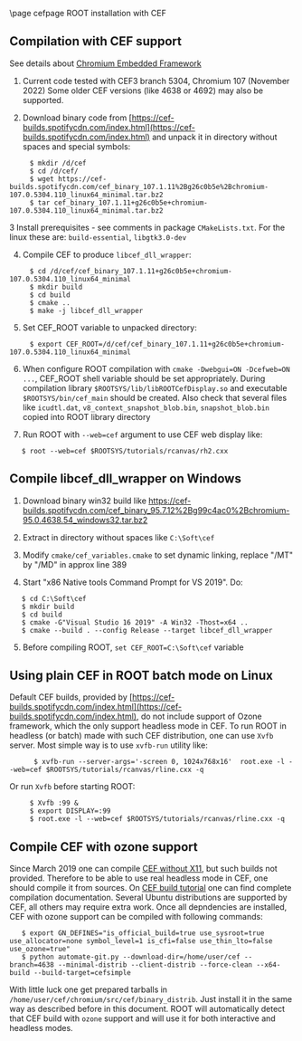\page cefpage ROOT installation with CEF

## Compilation with CEF support

See details about [Chromium Embedded Framework](https://bitbucket.org/chromiumembedded/cef)

1. Current code tested with CEF3 branch 5304, Chromium 107 (November 2022)
   Some older CEF versions (like 4638 or 4692) may also be supported.

2. Download binary code from [https://cef-builds.spotifycdn.com/index.html](https://cef-builds.spotifycdn.com/index.html) and unpack it in directory without spaces and special symbols:

~~~
     $ mkdir /d/cef
     $ cd /d/cef/
     $ wget https://cef-builds.spotifycdn.com/cef_binary_107.1.11%2Bg26c0b5e%2Bchromium-107.0.5304.110_linux64_minimal.tar.bz2
     $ tar cef_binary_107.1.11+g26c0b5e+chromium-107.0.5304.110_linux64_minimal.tar.bz2
~~~


3 Install prerequisites - see comments in package `CMakeLists.txt`.
   For the linux these are: `build-essential`, `libgtk3.0-dev`

4. Compile CEF to produce `libcef_dll_wrapper`:

~~~
     $ cd /d/cef/cef_binary_107.1.11+g26c0b5e+chromium-107.0.5304.110_linux64_minimal
     $ mkdir build
     $ cd build
     $ cmake ..
     $ make -j libcef_dll_wrapper
~~~

5. Set CEF_ROOT variable to unpacked directory:

~~~
     $ export CEF_ROOT=/d/cef/cef_binary_107.1.11+g26c0b5e+chromium-107.0.5304.110_linux64_minimal
~~~

6. When configure ROOT compilation with `cmake -Dwebgui=ON -Dcefweb=ON ...`, CEF_ROOT shell variable should be set appropriately.
   During compilation library `$ROOTSYS/lib/libROOTCefDisplay.so` and executable `$ROOTSYS/bin/cef_main`
   should be created. Also check that several files like `icudtl.dat`, `v8_context_snapshot_blob.bin`, `snapshot_blob.bin`
   copied into ROOT library directory

7. Run ROOT with `--web=cef` argument to use CEF web display like:

~~~
   $ root --web=cef $ROOTSYS/tutorials/rcanvas/rh2.cxx
~~~


## Compile libcef_dll_wrapper on Windows

1. Download binary win32 build like https://cef-builds.spotifycdn.com/cef_binary_95.7.12%2Bg99c4ac0%2Bchromium-95.0.4638.54_windows32.tar.bz2

2. Extract in directory without spaces like `C:\Soft\cef`

3. Modify `cmake/cef_variables.cmake` to set dynamic linking, replace "/MT" by "/MD" in approx line 389

4. Start "x86 Native tools Command Prompt for VS 2019". Do:
~~~
   $ cd C:\Soft\cef
   $ mkdir build
   $ cd build
   $ cmake -G"Visual Studio 16 2019" -A Win32 -Thost=x64 ..
   $ cmake --build . --config Release --target libcef_dll_wrapper
~~~

5. Before compiling ROOT, `set CEF_ROOT=C:\Soft\cef` variable


## Using plain CEF in ROOT batch mode on Linux

Default CEF builds, provided by [https://cef-builds.spotifycdn.com/index.html](https://cef-builds.spotifycdn.com/index.html), do
not include support of Ozone framework, which the only support headless mode in CEF. To run ROOT in headless (or batch) made with such CEF distribution,
one can use `Xvfb` server. Most simple way is to use `xvfb-run` utility like:

~~~
      $ xvfb-run --server-args='-screen 0, 1024x768x16'  root.exe -l --web=cef $ROOTSYS/tutorials/rcanvas/rline.cxx -q
~~~

Or run `Xvfb` before starting ROOT:

~~~
     $ Xvfb :99 &
     $ export DISPLAY=:99
     $ root.exe -l --web=cef $ROOTSYS/tutorials/rcanvas/rline.cxx -q
~~~


## Compile CEF with ozone support

Since March 2019 one can compile [CEF without X11](https://bitbucket.org/chromiumembedded/cef/issues/2296/), but such builds not provided.
Therefore to be able to use real headless mode in CEF, one should compile it from sources.
On [CEF build tutorial](https://bitbucket.org/chromiumembedded/cef/wiki/AutomatedBuildSetup.md) one can find complete compilation documentation.
Several Ubuntu distributions are supported by CEF, all others may require extra work. Once all depndencies are installed,
CEF with ozone support can be compiled with following commands:

~~~
   $ export GN_DEFINES="is_official_build=true use_sysroot=true use_allocator=none symbol_level=1 is_cfi=false use_thin_lto=false use_ozone=true"
   $ python automate-git.py --download-dir=/home/user/cef --branch=4638 --minimal-distrib --client-distrib --force-clean --x64-build --build-target=cefsimple
~~~

With little luck one get prepared tarballs in `/home/user/cef/chromium/src/cef/binary_distrib`.
Just install it in the same way as described before in this document.
ROOT will automatically detect that CEF build with `ozone` support and will use it for both interactive and headless modes.

